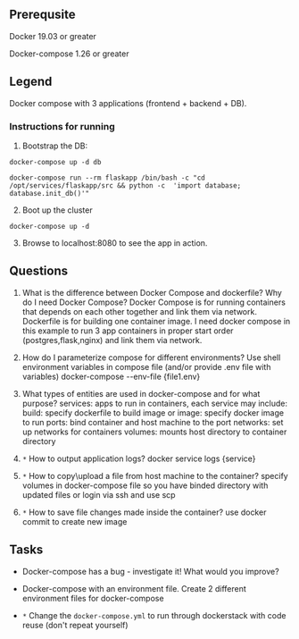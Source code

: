 ## Prerequsite

Docker 19.03 or greater

Docker-compose 1.26 or greater

## Legend

Docker compose with 3 applications (frontend + backend + DB).

### Instructions for running

1. Bootstrap the DB:

`docker-compose up -d db`

`docker-compose run --rm flaskapp /bin/bash -c "cd /opt/services/flaskapp/src && python -c  'import database; database.init_db()'"`

2. Boot up the cluster

`docker-compose up -d`

3. Browse to localhost:8080 to see the app in action.

## Questions

1. What is the difference between Docker Compose and dockerfile? Why do I need Docker Compose?
Docker Compose is for running containers that depends on each other together and link them via network. Dockerfile is for building one container image.
I need docker compose in this example to run 3 app containers in proper start order (postgres,flask,nginx) and link them via network.

2. How do I parameterize compose for different environments?
Use shell environment variables in compose file (and/or provide .env file with variables)
docker-compose --env-file {file1.env}

3. What types of entities are used in docker-compose and for what purpose?
services: apps to run in containers, each service may include:
	build: specify dockerfile to build image or
	image: specify docker image to run
	ports: bind container and host machine to the port
	networks: set up networks for containers
	volumes: mounts host directory to container directory

4. `*` How to output application logs?
docker service logs {service}

4. `*` How to copy\upload a file from host machine to the container?
specify volumes in docker-compose file so you have binded directory with updated files or
login via ssh and use scp

5. `*` How to save file changes made inside the container?
use docker commit to create new image

## Tasks

* Docker-compose has a bug - investigate it! What would you improve?

* Docker-compose with an environment file. Create 2 different environment files for docker-compose

* `*` Change the `docker-compose.yml` to run through dockerstack with code reuse (don't repeat yourself)

